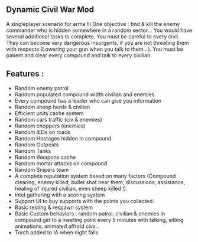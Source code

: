 Dynamic Civil War Mod
----
A singleplayer scenario for arma III
One objective : find & kill the enemy commander who is hidden somewhere in a random sector... You would have several additional tasks to complete. You must be careful to every civil. They can become very dangerous insurgents, if you are not threating them with respects (Lowering your gun when you talk to them...). You must be patient and clear every compound and talk to every civilian.

Features :
---
* Random enemy patrol
* Random populated compound width civilian and enemies
* Every compound has a leader who can give you information
* Random sheep herds & civilian
* Efficient units cache system
* Random cars traffic (civ & enemies)
* Random choppers (enemies)
* Random IEDs on roads
* Random Hostages hidden in compound
* Random Outposts
* Random Tanks
* Random Weapons cache
* Random mortar attacks on compound
* Random Snipers team
* A complete reputation system based on many factors (Compound clearing, enemy killed, bullet shot near them, discussions, assistance, healing of injured civilian, even sheep killed !).
* intel gathering with a scoring system
* Support UI to buy supports with the points you collected.
* Basic resting & respawn system
* Basic Custom behaviors : random patrol, civilian & enemies in compound get to a meeting point every 5 minutes with talking, sitting animations, animated affraid civs...
* Torch added to IA when night falls